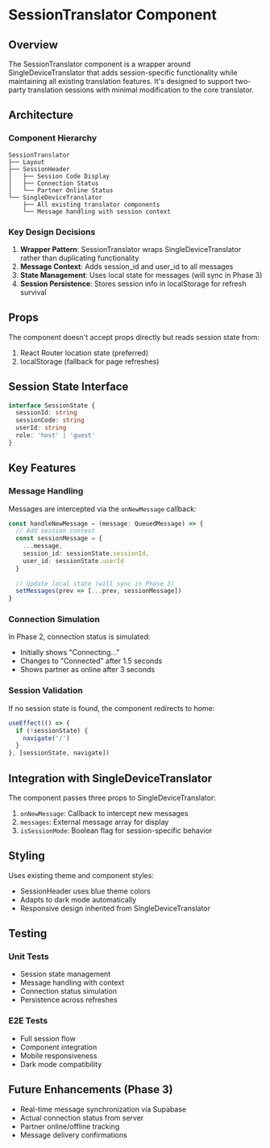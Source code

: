 # SessionTranslator Component

## Overview

The SessionTranslator component is a wrapper around SingleDeviceTranslator that adds session-specific functionality while maintaining all existing translation features. It's designed to support two-party translation sessions with minimal modification to the core translator.

## Architecture

### Component Hierarchy
```
SessionTranslator
├── Layout
├── SessionHeader
│   ├── Session Code Display
│   ├── Connection Status
│   └── Partner Online Status
└── SingleDeviceTranslator
    ├── All existing translator components
    └── Message handling with session context
```

### Key Design Decisions

1. **Wrapper Pattern**: SessionTranslator wraps SingleDeviceTranslator rather than duplicating functionality
2. **Message Context**: Adds session_id and user_id to all messages
3. **State Management**: Uses local state for messages (will sync in Phase 3)
4. **Session Persistence**: Stores session info in localStorage for refresh survival

## Props

The component doesn't accept props directly but reads session state from:
1. React Router location state (preferred)
2. localStorage (fallback for page refreshes)

## Session State Interface

```typescript
interface SessionState {
  sessionId: string
  sessionCode: string
  userId: string
  role: 'host' | 'guest'
}
```

## Key Features

### Message Handling

Messages are intercepted via the `onNewMessage` callback:

```typescript
const handleNewMessage = (message: QueuedMessage) => {
  // Add session context
  const sessionMessage = {
    ...message,
    session_id: sessionState.sessionId,
    user_id: sessionState.userId
  }
  
  // Update local state (will sync in Phase 3)
  setMessages(prev => [...prev, sessionMessage])
}
```

### Connection Simulation

In Phase 2, connection status is simulated:
- Initially shows "Connecting..."
- Changes to "Connected" after 1.5 seconds
- Shows partner as online after 3 seconds

### Session Validation

If no session state is found, the component redirects to home:

```typescript
useEffect(() => {
  if (!sessionState) {
    navigate('/')
  }
}, [sessionState, navigate])
```

## Integration with SingleDeviceTranslator

The component passes three props to SingleDeviceTranslator:

1. `onNewMessage`: Callback to intercept new messages
2. `messages`: External message array for display
3. `isSessionMode`: Boolean flag for session-specific behavior

## Styling

Uses existing theme and component styles:
- SessionHeader uses blue theme colors
- Adapts to dark mode automatically
- Responsive design inherited from SingleDeviceTranslator

## Testing

### Unit Tests
- Session state management
- Message handling with context
- Connection status simulation
- Persistence across refreshes

### E2E Tests
- Full session flow
- Component integration
- Mobile responsiveness
- Dark mode compatibility

## Future Enhancements (Phase 3)

- Real-time message synchronization via Supabase
- Actual connection status from server
- Partner online/offline tracking
- Message delivery confirmations